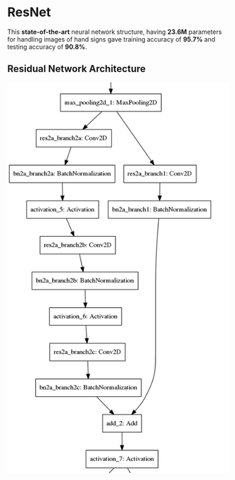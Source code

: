 # ResNet  
This **state-of-the-art** neural network structure, having **23.6M** parameters for handling images of hand signs gave training accuracy of **95.7%** and testing accuracy of **90.8%**.

## Residual Network Architecture  

![](ResNet_Architecture.png)
